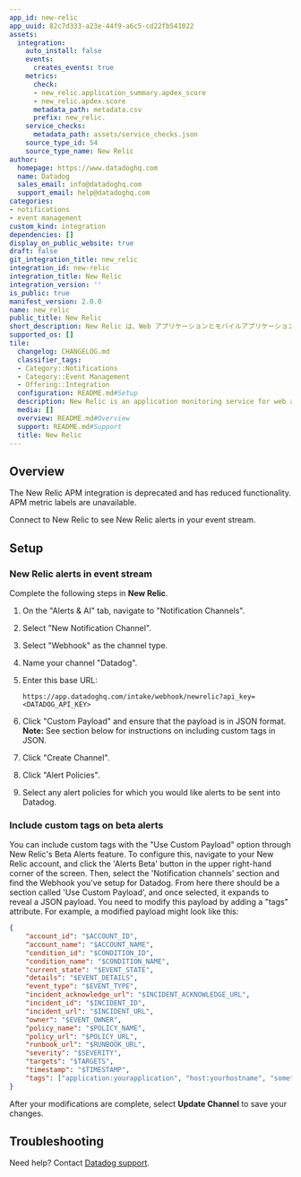 ```yaml
---
app_id: new-relic
app_uuid: 82c7d333-a23e-44f9-a6c5-cd22fb541022
assets:
  integration:
    auto_install: false
    events:
      creates_events: true
    metrics:
      check:
      - new_relic.application_summary.apdex_score
      - new_relic.apdex.score
      metadata_path: metadata.csv
      prefix: new_relic.
    service_checks:
      metadata_path: assets/service_checks.json
    source_type_id: 54
    source_type_name: New Relic
author:
  homepage: https://www.datadoghq.com
  name: Datadog
  sales_email: info@datadoghq.com
  support_email: help@datadoghq.com
categories:
- notifications
- event management
custom_kind: integration
dependencies: []
display_on_public_website: true
draft: false
git_integration_title: new_relic
integration_id: new-relic
integration_title: New Relic
integration_version: ''
is_public: true
manifest_version: 2.0.0
name: new_relic
public_title: New Relic
short_description: New Relic は、Web アプリケーションとモバイルアプリケーション向けのアプリケーションモニタリングサービスです。
supported_os: []
tile:
  changelog: CHANGELOG.md
  classifier_tags:
  - Category::Notifications
  - Category::Event Management
  - Offering::Integration
  configuration: README.md#Setup
  description: New Relic is an application monitoring service for web and mobile applications.
  media: []
  overview: README.md#Overview
  support: README.md#Support
  title: New Relic
---
```


<!--  SOURCED FROM https://github.com/DataDog/integrations-internal-core -->

## Overview

<div class="alert alert-danger">The New Relic APM integration is deprecated and has reduced functionality. APM metric labels are unavailable.</div>

Connect to New Relic to see New Relic alerts in your event stream.

## Setup

### New Relic alerts in event stream

Complete the following steps in **New Relic**.

1. On the "Alerts & AI" tab, navigate to "Notification Channels".
2. Select "New Notification Channel".
3. Select "Webhook" as the channel type.
4. Name your channel "Datadog".
5. Enter this base URL:

    ```text
    https://app.datadoghq.com/intake/webhook/newrelic?api_key=<DATADOG_API_KEY>
    ```

6. Click "Custom Payload" and ensure that the payload is in JSON format.
**Note:** See section below for instructions on including custom tags in JSON.
7. Click "Create Channel".
8. Click "Alert Policies".
9. Select any alert policies for which you would like alerts to be sent into Datadog.

### Include custom tags on beta alerts

You can include custom tags with the "Use Custom Payload" option through New Relic's Beta Alerts feature. To configure this, navigate to your New Relic account, and click the 'Alerts Beta' button in the upper right-hand corner of the screen. Then, select the 'Notification channels' section and find the Webhook you've setup for Datadog. From here there should be a section called 'Use Custom Payload', and once selected, it expands to reveal a JSON payload. You need to modify this payload by adding a "tags" attribute. For example, a modified payload might look like this:

```json
{
    "account_id": "$ACCOUNT_ID",
    "account_name": "$ACCOUNT_NAME",
    "condition_id": "$CONDITION_ID",
    "condition_name": "$CONDITION_NAME",
    "current_state": "$EVENT_STATE",
    "details": "$EVENT_DETAILS",
    "event_type": "$EVENT_TYPE",
    "incident_acknowledge_url": "$INCIDENT_ACKNOWLEDGE_URL",
    "incident_id": "$INCIDENT_ID",
    "incident_url": "$INCIDENT_URL",
    "owner": "$EVENT_OWNER",
    "policy_name": "$POLICY_NAME",
    "policy_url": "$POLICY_URL",
    "runbook_url": "$RUNBOOK_URL",
    "severity": "$SEVERITY",
    "targets": "$TARGETS",
    "timestamp": "$TIMESTAMP",
    "tags": ["application:yourapplication", "host:yourhostname", "sometag"]
}
```

After your modifications are complete, select **Update Channel** to save your changes.

## Troubleshooting

Need help? Contact [Datadog support][1].

[1]: https://docs.datadoghq.com/ja/help/